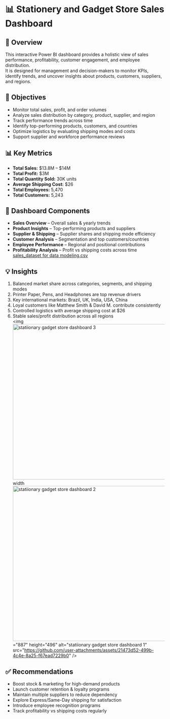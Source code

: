 # 📊 Stationery and Gadget Store Sales Dashboard

## 📝 Overview
This interactive Power BI dashboard provides a holistic view of sales performance, profitability, customer engagement, and employee distribution.  
It is designed for management and decision-makers to monitor KPIs, identify trends, and uncover insights about products, customers, suppliers, and regions.

## 🎯 Objectives
- Monitor total sales, profit, and order volumes
- Analyze sales distribution by category, product, supplier, and region
- Track performance trends across time
- Identify top-performing products, customers, and countries
- Optimize logistics by evaluating shipping modes and costs
- Support supplier and workforce performance reviews

## 📊 Key Metrics
- **Total Sales:** $13.8M – $14M  
- **Total Profit:** $3M  
- **Total Quantity Sold:** 30K units  
- **Average Shipping Cost:** $26  
- **Total Employees:** 5,470  
- **Total Customers:** 5,243  

## 📂 Dashboard Components
- **Sales Overview** – Overall sales & yearly trends  
- **Product Insights** – Top-performing products and suppliers  
- **Supplier & Shipping** – Supplier shares and shipping mode efficiency  
- **Customer Analysis** – Segmentation and top customers/countries  
- **Employee Performance** – Regional and positional contributions  
- **Profitability Analysis** – Profit vs shipping costs across time  
[sales_dataset for data modeling.csv](https://github.com/user-attachments/files/22235659/sales_dataset.for.data.modeling.csv)

## 💡 Insights
1. Balanced market share across categories, segments, and shipping modes  
2. Printer Paper, Pens, and Headphones are top revenue drivers  
3. Key international markets: Brazil, UK, India, USA, China  
4. Loyal customers like Matthew Smith & David M. contribute consistently  
5. Controlled logistics with average shipping cost at $26  
6. Stable sales/profit distribution across all regions  
<img <img width="893" height="490" alt="statiionary   gadget store dashboard 3" src="https://github.com/user-attachments/assets/0a52fd72-d5ed-4979-8209-9d22027d66c2" />
width<img width="889" height="489" alt="statiionary   gadget store dashboard 2" src="https://github.com/user-attachments/assets/1c73299e-4164-45d1-82a9-a48cc5492488" />
="887" height="496" alt="statiionary   gadget store dashboard 1" src="https://github.com/user-attachments/assets/21473d52-499b-4c4e-8a25-f67ead7229b0" />

## ✅ Recommendations
- Boost stock & marketing for high-demand products  
- Launch customer retention & loyalty programs  
- Maintain multiple suppliers to reduce dependency  
- Explore Express/Same-Day shipping for satisfaction  
- Introduce employee recognition programs  
- Track profitability vs shipping costs regularly
